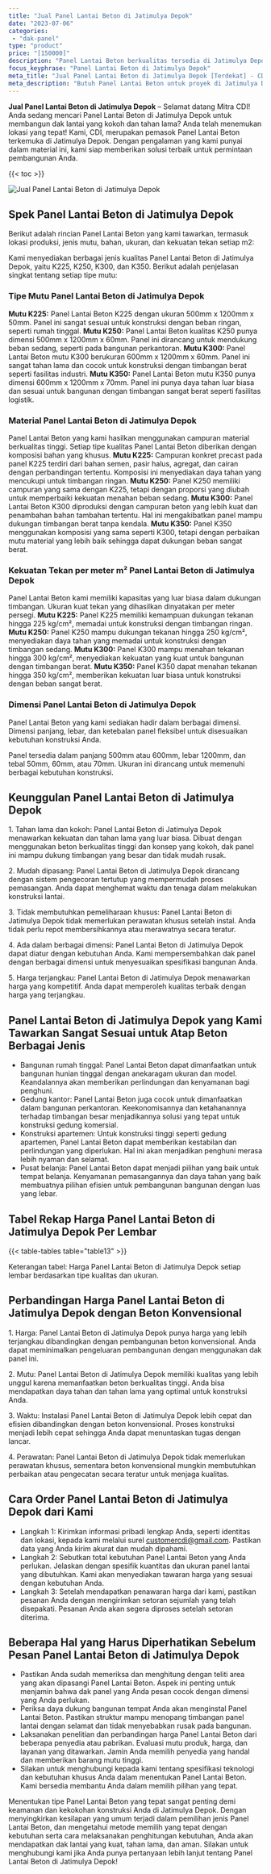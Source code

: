```yaml
---
title: "Jual Panel Lantai Beton di Jatimulya Depok"
date: "2023-07-06"
categories:
 - "dak-panel"
type: "product"
price: "[150000]"
description: "Panel Lantai Beton berkualitas tersedia di Jatimulya Depok. Solusi ideal untuk proyek konstruksi dengan standar terbaik, Panel Lantai Beton memberikan kekuatan maksimal untuk proyek pembangunan. Hubungi kami sekarang."
focus_keyphrase: "Panel Lantai Beton di Jatimulya Depok"
meta_title: "Jual Panel Lantai Beton di Jatimulya Depok [Terdekat] - CDI"
meta_description: "Butuh Panel Lantai Beton untuk proyek di Jatimulya Depok?. Tersedia Panel Lantai Beton premium untuk pembangunan. Penawaran spesial hanya di sini."
---
```


**Jual Panel Lantai Beton di Jatimulya Depok** – Selamat datang Mitra CDI! Anda sedang mencari Panel Lantai Beton di Jatimulya Depok untuk membangun dak lantai yang kokoh dan tahan lama? Anda telah menemukan lokasi yang tepat! Kami, CDI, merupakan pemasok Panel Lantai Beton terkemuka di Jatimulya Depok. Dengan pengalaman yang kami punyai dalam material ini, kami siap memberikan solusi terbaik untuk permintaan pembangunan Anda.

{{< toc >}}

![Jual Panel Lantai Beton di Jatimulya Depok](/images/dak-panel/dak-panel-21.jpg)

## Spek Panel Lantai Beton di Jatimulya Depok

Berikut adalah rincian Panel Lantai Beton yang kami tawarkan, termasuk lokasi produksi, jenis mutu, bahan, ukuran, dan kekuatan tekan setiap m2:

Kami menyediakan berbagai jenis kualitas Panel Lantai Beton di Jatimulya Depok, yaitu K225, K250, K300, dan K350. Berikut adalah penjelasan singkat tentang setiap tipe mutu:

### Tipe Mutu Panel Lantai Beton di Jatimulya Depok

**Mutu K225:** Panel Lantai Beton K225 dengan ukuran 500mm x 1200mm x 50mm. Panel ini sangat sesuai untuk konstruksi dengan beban ringan, seperti rumah tinggal.
**Mutu K250:** Panel Lantai Beton kualitas K250 punya dimensi 500mm x 1200mm x 60mm. Panel ini dirancang untuk mendukung beban sedang, seperti pada bangunan perkantoran.
**Mutu K300:** Panel Lantai Beton mutu K300 berukuran 600mm x 1200mm x 60mm. Panel ini sangat tahan lama dan cocok untuk konstruksi dengan timbangan berat seperti fasilitas industri.
**Mutu K350:** Panel Lantai Beton mutu K350 punya dimensi 600mm x 1200mm x 70mm. Panel ini punya daya tahan luar biasa dan sesuai untuk bangunan dengan timbangan sangat berat seperti fasilitas logistik.

### Material Panel Lantai Beton di Jatimulya Depok

Panel Lantai Beton yang kami hasilkan menggunakan campuran material berkualitas tinggi. Setiap tipe kualitas Panel Lantai Beton diberikan dengan komposisi bahan yang khusus.
**Mutu K225:** Campuran konkret precast pada panel K225 terdiri dari bahan semen, pasir halus, agregat, dan cairan dengan perbandingan tertentu. Komposisi ini menyediakan daya tahan yang mencukupi untuk timbangan ringan.
**Mutu K250:** Panel K250 memiliki campuran yang sama dengan K225, tetapi dengan proporsi yang diubah untuk memperbaiki kekuatan menahan beban sedang.
**Mutu K300:** Panel Lantai Beton K300 diproduksi dengan campuran beton yang lebih kuat dan penambahan bahan tambahan tertentu. Hal ini mengakibatkan panel mampu dukungan timbangan berat tanpa kendala.
**Mutu K350:** Panel K350 menggunakan komposisi yang sama seperti K300, tetapi dengan perbaikan mutu material yang lebih baik sehingga dapat dukungan beban sangat berat.

### Kekuatan Tekan per meter m² Panel Lantai Beton di Jatimulya Depok

Panel Lantai Beton kami memiliki kapasitas yang luar biasa dalam dukungan timbangan. Ukuran kuat tekan yang dihasilkan dinyatakan per meter persegi.
**Mutu K225:** Panel K225 memiliki kemampuan dukungan tekanan hingga 225 kg/cm², memadai untuk konstruksi dengan timbangan ringan.
**Mutu K250:** Panel K250 mampu dukungan tekanan hingga 250 kg/cm², menyediakan daya tahan yang memadai untuk konstruksi dengan timbangan sedang.
**Mutu K300:** Panel K300 mampu menahan tekanan hingga 300 kg/cm², menyediakan kekuatan yang kuat untuk bangunan dengan timbangan berat.
**Mutu K350:** Panel K350 dapat menahan tekanan hingga 350 kg/cm², memberikan kekuatan luar biasa untuk konstruksi dengan beban sangat berat.

### Dimensi Panel Lantai Beton di Jatimulya Depok

Panel Lantai Beton yang kami sediakan hadir dalam berbagai dimensi. Dimensi panjang, lebar, dan ketebalan panel fleksibel untuk disesuaikan kebutuhan konstruksi Anda.

Panel tersedia dalam panjang 500mm atau 600mm, lebar 1200mm, dan tebal 50mm, 60mm, atau 70mm. Ukuran ini dirancang untuk memenuhi berbagai kebutuhan konstruksi.

## Keunggulan Panel Lantai Beton di Jatimulya Depok

1\.  Tahan lama dan kokoh: Panel Lantai Beton di Jatimulya Depok menawarkan kekuatan dan tahan lama yang luar biasa. Dibuat dengan menggunakan beton berkualitas tinggi dan konsep yang kokoh, dak panel ini mampu dukung timbangan yang besar dan tidak mudah rusak.

2\.  Mudah dipasang: Panel Lantai Beton di Jatimulya Depok dirancang dengan sistem pengecoran tertutup yang mempermudah proses pemasangan. Anda dapat menghemat waktu dan tenaga dalam melakukan konstruksi lantai.

3\.  Tidak membutuhkan pemeliharaan khusus: Panel Lantai Beton di Jatimulya Depok tidak memerlukan perawatan khusus setelah instal. Anda tidak perlu repot membersihkannya atau merawatnya secara teratur.

4\.  Ada dalam berbagai dimensi: Panel Lantai Beton di Jatimulya Depok dapat diatur dengan kebutuhan Anda. Kami mempersembahkan dak panel dengan berbagai dimensi untuk menyesuaikan spesifikasi bangunan Anda.

5\.  Harga terjangkau: Panel Lantai Beton di Jatimulya Depok menawarkan harga yang kompetitif. Anda dapat memperoleh kualitas terbaik dengan harga yang terjangkau.

## Panel Lantai Beton di Jatimulya Depok yang Kami Tawarkan Sangat Sesuai untuk Atap Beton Berbagai Jenis

*   Bangunan rumah tinggal: Panel Lantai Beton dapat dimanfaatkan untuk bangunan hunian tinggal dengan anekaragam ukuran dan model. Keandalannya akan memberikan perlindungan dan kenyamanan bagi penghuni.
*   Gedung kantor: Panel Lantai Beton juga cocok untuk dimanfaatkan dalam bangunan perkantoran. Keekonomisannya dan ketahanannya terhadap timbangan besar menjadikannya solusi yang tepat untuk konstruksi gedung komersial.
*   Konstruksi apartemen: Untuk konstruksi tinggi seperti gedung apartemen, Panel Lantai Beton dapat memberikan kestabilan dan perlindungan yang diperlukan. Hal ini akan menjadikan penghuni merasa lebih nyaman dan selamat.
*   Pusat belanja: Panel Lantai Beton dapat menjadi pilihan yang baik untuk tempat belanja. Kenyamanan pemasangannya dan daya tahan yang baik membuatnya pilihan efisien untuk pembangunan bangunan dengan luas yang lebar.

## Tabel Rekap Harga Panel Lantai Beton di Jatimulya Depok Per Lembar

{{< table-tables table="table13" >}}

Keterangan tabel: Harga Panel Lantai Beton di Jatimulya Depok setiap lembar berdasarkan tipe kualitas dan ukuran.

## Perbandingan Harga Panel Lantai Beton di Jatimulya Depok dengan Beton Konvensional

1\.  Harga: Panel Lantai Beton di Jatimulya Depok punya harga yang lebih terjangkau dibandingkan dengan pembangunan beton konvensional. Anda dapat meminimalkan pengeluaran pembangunan dengan menggunakan dak panel ini.

2\.  Mutu: Panel Lantai Beton di Jatimulya Depok memiliki kualitas yang lebih unggul karena memanfaatkan beton berkualitas tinggi. Anda bisa mendapatkan daya tahan dan tahan lama yang optimal untuk konstruksi Anda.

3\.  Waktu: Instalasi Panel Lantai Beton di Jatimulya Depok lebih cepat dan efisien dibandingkan dengan beton konvensional. Proses konstruksi menjadi lebih cepat sehingga Anda dapat menuntaskan tugas dengan lancar.

4\.  Perawatan: Panel Lantai Beton di Jatimulya Depok tidak memerlukan perawatan khusus, sementara beton konvensional mungkin membutuhkan perbaikan atau pengecatan secara teratur untuk menjaga kualitas.

## Cara Order Panel Lantai Beton di Jatimulya Depok dari Kami

*   Langkah 1: Kirimkan informasi pribadi lengkap Anda, seperti identitas dan lokasi, kepada kami melalui surel customercdi@gmail.com. Pastikan data yang Anda kirim akurat dan mudah dipahami.
*   Langkah 2: Sebutkan total kebutuhan Panel Lantai Beton yang Anda perlukan. Jelaskan dengan spesifik kuantitas dan ukuran panel lantai yang dibutuhkan. Kami akan menyediakan tawaran harga yang sesuai dengan kebutuhan Anda.
*   Langkah 3: Setelah mendapatkan penawaran harga dari kami, pastikan pesanan Anda dengan mengirimkan setoran sejumlah yang telah disepakati. Pesanan Anda akan segera diproses setelah setoran diterima.
## Beberapa Hal yang Harus Diperhatikan Sebelum Pesan Panel Lantai Beton di Jatimulya Depok

*   Pastikan Anda sudah memeriksa dan menghitung dengan teliti area yang akan dipasangi Panel Lantai Beton. Aspek ini penting untuk menjamin bahwa dak panel yang Anda pesan cocok dengan dimensi yang Anda perlukan.
*   Periksa daya dukung bangunan tempat Anda akan menginstal Panel Lantai Beton. Pastikan struktur mampu menopang timbangan panel lantai dengan selamat dan tidak menyebabkan rusak pada bangunan.
*   Laksanakan penelitian dan perbandingan harga Panel Lantai Beton dari beberapa penyedia atau pabrikan. Evaluasi mutu produk, harga, dan layanan yang ditawarkan. Jamin Anda memilih penyedia yang handal dan memberikan barang mutu tinggi.
*   Silakan untuk menghubungi kepada kami tentang spesifikasi teknologi dan kebutuhan khusus Anda dalam menentukan Panel Lantai Beton. Kami bersedia membantu Anda dalam memilih pilihan yang tepat.

Menentukan tipe Panel Lantai Beton yang tepat sangat penting demi keamanan dan kekokohan konstruksi Anda di Jatimulya Depok. Dengan menyingkirkan kesilapan yang umum terjadi dalam pemilihan jenis Panel Lantai Beton, dan mengetahui metode memilih yang tepat dengan kebutuhan serta cara melaksanakan penghitungan kebutuhan, Anda akan mendapatkan dak lantai yang kuat, tahan lama, dan aman. Silakan untuk menghubungi kami jika Anda punya pertanyaan lebih lanjut tentang Panel Lantai Beton di Jatimulya Depok!